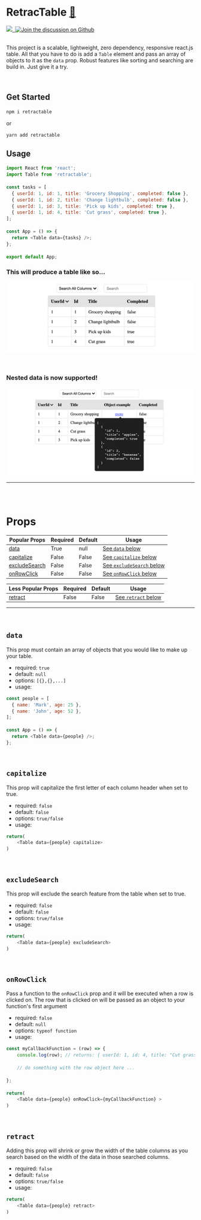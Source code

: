 # RetracTable [🚀](https://www.npmjs.com/package/retractable)

<a href="https://github.com/sauerm1/RetracTable/workflows/Tests/badge.svg">
<img src="https://github.com/sauerm1/RetracTable/workflows/Tests/badge.svg" />
</a>
<a href="https://npmjs.com/package/RetracTable" target="\_parent">
  <img alt="" src="https://img.shields.io/npm/dm/retractable" />
</a>
<a href="https://github.com/sauerm1/RetracTable/discussions">
  <img alt="Join the discussion on Github" src="https://img.shields.io/badge/Github%20Discussions%20%26%20Support-Chat%20now!-blue" />
</a>
<br>
<br>

This project is a scalable, lightweight, zero dependency, responsive react.js table. All that you have to do is add a `Table` element and pass an array of objects to it as the `data` prop.
Robust features like sorting and searching are build in. Just give it a try.

<br>

## Get Started

```sh
npm i retractable
```

or

```sh
yarn add retractable
```

## Usage

```js
import React from 'react';
import Table from 'retractable';

const tasks = [
  { userId: 1, id: 1, title: 'Grocery Shopping', completed: false },
  { userId: 1, id: 2, title: 'Change lightbulb', completed: false },
  { userId: 1, id: 3, title: 'Pick up kids', completed: true },
  { userId: 1, id: 4, title: 'Cut grass', completed: true },
];

const App = () => {
  return <Table data={tasks} />;
};

export default App;
```

### This will produce a table like so...

![Example](./public/example.png)

<br>

### Nested data is now supported!

![Example](./public/objectExample.png)

<hr>
<br>
<br>

# Props

| Popular Props                   | Required | Default | Usage                                       |
| ------------------------------- | -------- | ------- | ------------------------------------------- |
| [data](#data)                   | True     | null    | [See `data` below](#data)                   |
| [capitalize](#capitalize)       | False    | False   | [See `capitalize` below](#capitalize)       |
| [excludeSearch](#excludeSearch) | False    | False   | [See `excludeSearch` below](#excludeSearch) |
| [onRowClick](#onRowClick)       | False    | False   | [See `onRowClick` below](#onRowClick)       |

| Less Popular Props  | Required | Default | Usage                           |
| ------------------- | -------- | ------- | ------------------------------- |
| [retract](#retract) | False    | False   | [See `retract` below](#retract) |

<hr>
<br>

## `data`

This prop must contain an array of objects that you would like to make up your table.

- required: `true`
- default: `null`
- options: `[{},{},...]`
- usage:

```js
const people = [
  { name: 'Mark', age: 25 },
  { name: 'John', age: 52 },
];

const App = () => {
  return <Table data={people} />;
};
```

<br>

## `capitalize`

This prop will capitalize the first letter of each column header when set to true.

- required: `false`
- default: `false`
- options: `true/false`
- usage:

```js
return(
    <Table data={people} capitalize>
)
```

<br>

## `excludeSearch`

This prop will exclude the search feature from the table when set to true.

- required: `false`
- default: `false`
- options: `true/false`
- usage:

```js
return(
    <Table data={people} excludeSearch>
)
```

<br>

## `onRowClick`

Pass a function to the `onRowClick` prop and it will be executed when a row is clicked on. The row that is clicked on will be passed as an object to your function's first argument

- required: `false`
- default: `null`
- options: `typeof function`
- usage:

```js
const myCallbackFunction = (row) => {
    console.log(row); // returns: { userId: 1, id: 4, title: "Cut grass", completed: true }

    // do something with the row object here ...

};

return(
    <Table data={people} onRowClick={myCallbackFunction} >
)
```

<br>

## `retract`

Adding this prop will shrink or grow the width of the table columns as you search based on the width of the data in those searched columns.

- required: `false`
- default: `false`
- options: `true/false`
- usage:

```js
return(
    <Table data={people} retract>
)
```

<br>
